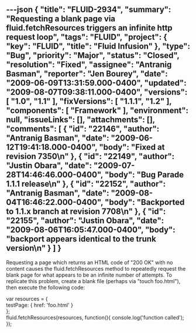 ---json
{
  "title": "FLUID-2934",
  "summary": "Requesting a blank page via fluid.fetchResources triggers an infinite http request loop",
  "tags": "FLUID",
  "project": {
    "key": "FLUID",
    "title": "Fluid Infusion"
  },
  "type": "Bug",
  "priority": "Major",
  "status": "Closed",
  "resolution": "Fixed",
  "assignee": "Antranig Basman",
  "reporter": "Jen Bourey",
  "date": "2009-06-09T13:31:59.000-0400",
  "updated": "2009-08-07T09:38:11.000-0400",
  "versions": [
    "1.0",
    "1.1"
  ],
  "fixVersions": [
    "1.1.1",
    "1.2"
  ],
  "components": [
    "Framework"
  ],
  "environment": null,
  "issueLinks": [],
  "attachments": [],
  "comments": [
    {
      "id": "22146",
      "author": "Antranig Basman",
      "date": "2009-06-12T19:41:18.000-0400",
      "body": "Fixed at revision 7350\n"
    },
    {
      "id": "22149",
      "author": "Justin Obara",
      "date": "2009-07-28T14:46:46.000-0400",
      "body": "Bug Parade 1.1.1 release\n"
    },
    {
      "id": "22152",
      "author": "Antranig Basman",
      "date": "2009-08-04T16:46:22.000-0400",
      "body": "Backported to 1.1.x branch at revision 7708\n"
    },
    {
      "id": "22155",
      "author": "Justin Obara",
      "date": "2009-08-06T16:05:47.000-0400",
      "body": "backport appears identical to the trunk version\n"
    }
  ]
}
---
Requesting a page which returns an HTML code of "200 OK" with no content causes the fluid.fetchResources method to repeatedly request the blank page for what appears to be an infinite number of attempts.  To replicate this problem, create a blank file (perhaps via "touch foo.html"), then execute the following code:

var resources = {\
testPage: { href: 'foo.html' }\
};\
fluid.fetchResources(resources, function(){ console.log('function called'); });

        